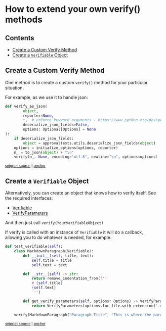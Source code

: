 # How to extend your own verify() methods

<!-- toc -->
## Contents

  * [Create a Custom Verify Method](#create-a-custom-verify-method)
  * [Create a `Verifiable` Object](#create-a-verifiable-object)<!-- endToc -->

## Create a Custom Verify Method

One method is to create a custom `verify()` method for your particular situation.

For example, as we use it to handle json:

<!-- snippet: verify_as_json -->
<a id='snippet-verify_as_json'></a>
```py
def verify_as_json(
        object,
        reporter=None,
        *,  # enforce keyword arguments - https://www.python.org/dev/peps/pep-3102/
        deserialize_json_fields=False,
        options: Optional[Options] = None
):
    if deserialize_json_fields:
        object = approvaltests.utils.deserialize_json_fields(object)
    options = initialize_options(options, reporter)
    n_ = to_json(object) + "\n"
    verify(n_, None, encoding="utf-8", newline="\n", options=options)
```
<sup><a href='/approvaltests/approvals.py#L191-L206' title='Snippet source file'>snippet source</a> | <a href='#snippet-verify_as_json' title='Start of snippet'>anchor</a></sup>
<!-- endSnippet -->

## Create a `Verifiable` Object

Alternatively, you can create an object that knows how to verify itself. 
See the required interfaces: 
* [Verifiable](https://github.com/approvals/ApprovalTests.Python/blob/main/approvaltests/core/verifiable.py#L7-L10)
* [VerifyParameters](https://github.com/approvals/ApprovalTests.Python/blob/main/approvaltests/core/verify_parameters.py)

And then just call `verify(YourVarifiableObject)`

If verify is called with an instance of `Verifiable` it will do a callback, allowing you to do whatever is needed,
for example:

<!-- snippet: verifiable_object_example -->
<a id='snippet-verifiable_object_example'></a>
```py
def test_verifiable(self):
    class MarkdownParagraph(Verifiable):
        def __init__(self, title, text):
            self.title = title
            self.text = text

        def __str__(self) -> str:
            return remove_indentation_from(f''' 
            # {self.title}
            {self.text}
            ''')

        def get_verify_parameters(self, options: Options) -> VerifyParameters:
            return VerifyParameters(options.for_file.with_extension(".md"))

    verify(MarkdownParagraph("Paragraph Title", "This is where the paragraph text is."))
```
<sup><a href='/tests/test_verify.py#L282-L299' title='Snippet source file'>snippet source</a> | <a href='#snippet-verifiable_object_example' title='Start of snippet'>anchor</a></sup>
<!-- endSnippet -->
  
